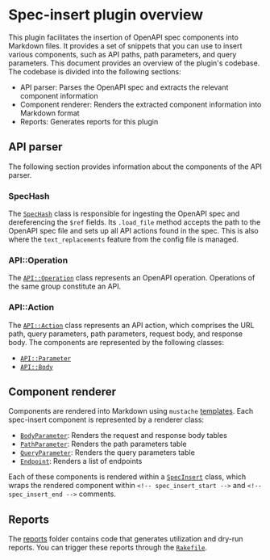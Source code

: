 # Spec-insert plugin overview

This plugin facilitates the insertion of OpenAPI spec components into Markdown files. It provides a set of snippets that you can use to insert various components, such as API paths, path parameters, and query parameters. This document provides an overview of the plugin's codebase. The codebase is divided into the following sections:

- API parser: Parses the OpenAPI spec and extracts the relevant component information
- Component renderer: Renders the extracted component information into Markdown format
- Reports: Generates reports for this plugin

## API parser

The following section provides information about the components of the API parser.

### SpecHash

The [`SpecHash`](./lib/spec_hash.rb) class is responsible for ingesting the OpenAPI spec and dereferencing the `$ref` fields. Its `.load_file` method accepts the path to the OpenAPI spec file and sets up all API actions found in the spec. This is also where the `text_replacements` feature from the config file is managed.

### API::Operation

The [`API::Operation`](./lib/api/operation.rb) class represents an OpenAPI operation. Operations of the same group constitute an API.

### API::Action

The [`API::Action`](./lib/api/action.rb) class represents an API action, which comprises the URL path, query parameters, path parameters, request body, and response body. The components are represented by the following classes:

- [`API::Parameter`](./lib/api/parameter.rb)
- [`API::Body`](./lib/api/body.rb)

## Component renderer

Components are rendered into Markdown using `mustache` [templates](./lib/renderers/templates). Each spec-insert component is represented by a renderer class:

- [`BodyParameter`](./lib/renderers/body_parameters.rb): Renders the request and response body tables
- [`PathParameter`](./lib/renderers/path_parameters.rb): Renders the path parameters table
- [`QueryParameter`](./lib/renderers/query_parameters.rb): Renders the query parameters table
- [`Endpoint`](./lib/renderers/endpoints.rb): Renders a list of endpoints

Each of these components is rendered within a [`SpecInsert`](./lib/renderers/spec_insert.rb) class, which wraps the rendered component within `<!-- spec_insert_start -->` and `<!-- spec_insert_end -->` comments.

## Reports

The [reports](./lib/reports) folder contains code that generates utilization and dry-run reports. You can trigger these reports through the [`Rakefile`](Rakefile).
